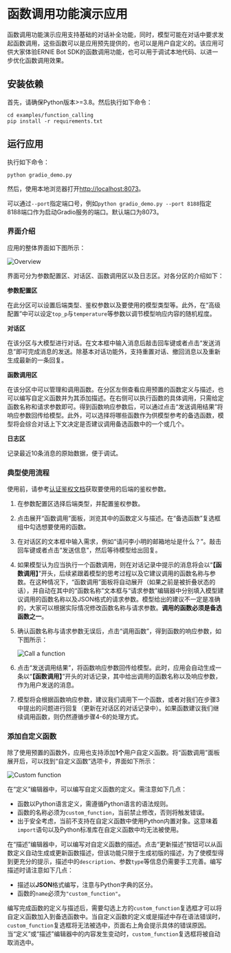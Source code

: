# 函数调用功能演示应用

函数调用功能演示应用支持基础的对话补全功能，同时，模型可能在对话中要求发起函数调用，这些函数可以是应用预先提供的，也可以是用户自定义的。该应用可供大家体验ERNIE Bot SDK的函数调用功能，也可以用于调试本地代码、以进一步优化函数调用效果。

## 安装依赖

首先，请确保Python版本>=3.8。然后执行如下命令：

```shell
cd examples/function_calling
pip install -r requirements.txt
```

## 运行应用

执行如下命令：

```shell
python gradio_demo.py
```

然后，使用本地浏览器打开[http://localhost:8073](http://localhost:8073)。

可以通过`--port`指定端口号，例如`python gradio_demo.py --port 8188`指定8188端口作为启动Gradio服务的端口。默认端口为8073。

### 界面介绍

应用的整体界面如下图所示：

![Overview](https://user-images.githubusercontent.com/21275753/268629662-454d756d-e8b0-49fa-98a5-35444ffd4bfe.png)

界面可分为参数配置区、对话区、函数调用区以及日志区。对各分区的介绍如下：

**参数配置区**

在此分区可以设置后端类型、鉴权参数以及要使用的模型类型等。此外，在“高级配置”中可以设定`top_p`与`temperature`等参数以调节模型响应内容的随机程度。

**对话区**

在该分区与大模型进行对话。在文本框中输入消息后敲击回车键或者点击“发送消息”即可完成消息的发送。除基本对话功能外，支持重置对话、撤回消息以及重新生成最新的一条回复。

**函数调用区**

在该分区中可以管理和调用函数。在分区左侧查看应用预置的函数定义与描述，也可以编写自定义函数并为其添加描述。在右侧可以执行函数的具体调用，只需给定函数名称和请求参数即可。得到函数响应参数后，可以通过点击“发送调用结果”将响应参数回传给模型。此外，可以选择将哪些函数作为供模型参考的备选函数，模型将会综合对话上下文决定是否建议调用备选函数中的一个或几个。

**日志区**

记录最近10条消息的原始数据，便于调试。

### 典型使用流程

使用前，请参考[认证鉴权文档](../../docs/authentication.md)获取要使用的后端的鉴权参数。

1. 在参数配置区选择后端类型，并配置鉴权参数。
2. 点击展开“函数调用”面板，浏览其中的函数定义与描述。在“备选函数”复选框组中勾选想要使用的函数。
3. 在对话区的文本框中输入需求，例如“请问李小明的邮箱地址是什么？”。敲击回车键或者点击“发送信息”，然后等待模型给出回复。
4. 如果模型认为应当执行一个函数调用，则在对话记录中提示的消息将会以“**【函数调用】**”开头，后续紧跟着模型的思考过程以及它建议调用的函数名称与参数。在这种情况下，“函数调用”面板将自动展开（如果之前是被折叠状态的话），并自动在其中的“函数名称”文本框与“请求参数”编辑器中分别填入模型建议调用的函数名称以及JSON格式的请求参数。模型给出的建议不一定是准确的，大家可以根据实际情况修改函数名称与请求参数。**调用的函数必须是备选函数之一**。
5. 确认函数名称与请求参数无误后，点击“调用函数”，得到函数的响应参数，如下图所示：

    ![Call a function](https://user-images.githubusercontent.com/21275753/268624448-e0fd4c28-3ecf-45cc-b2d8-2f5b66f1f73d.jpg)

6. 点击“发送调用结果”，将函数响应参数回传给模型。此时，应用会自动生成一条以“**【函数调用】**”开头的对话记录，其中给出调用的函数名称以及响应参数，作为用户发送的消息。
7. 模型将会根据函数响应参数，建议我们调用下一个函数，或者对我们在步骤3中提出的问题进行回复（更新在对话区的对话记录中）。如果函数建议我们继续调用函数，则仍然遵循步骤4-6的处理方式。

### 添加自定义函数

除了使用预置的函数外，应用也支持添加**1个**用户自定义函数。将“函数调用”面板展开后，可以找到“自定义函数”选项卡，界面如下所示：

![Custom function](https://user-images.githubusercontent.com/21275753/268624469-a6666d32-92f9-463c-9f6c-994d8c406e94.jpg)

在“定义”编辑器中，可以编写自定义函数的定义。需注意如下几点：

* 函数以Python语言定义，需遵循Python语言的语法规则。
* 函数的名称必须为`custom_function`，当前禁止修改，否则将触发错误。
* 出于安全考虑，当前不支持在自定义函数中使用Python内置对象。这意味着`import`语句以及Python标准库在自定义函数中均无法被使用。

在“描述”编辑器中，可以编写对自定义函数的描述。点击“更新描述”按钮可以从函数定义自动生成或更新函数描述，但该功能只限于生成初版的描述，为了使模型得到更充分的提示，描述中的`description`、参数`type`等信息仍需要手工完善。编写描述时请注意如下几点：

* 描述以**JSON**格式编写，注意与Python字典的区分。
* 函数的`name`必须为`"custom_function"`。

编写完成函数的定义与描述后，需要勾选上方的`custom_function`复选框才可以将自定义函数加入到备选函数中。当自定义函数的定义或是描述中存在语法错误时，`custom_function`复选框将无法被选中，页面右上角会提示具体的错误原因。当“定义”或“描述”编辑器中的内容发生变动时，`custom_function`复选框将被自动取消选中。
